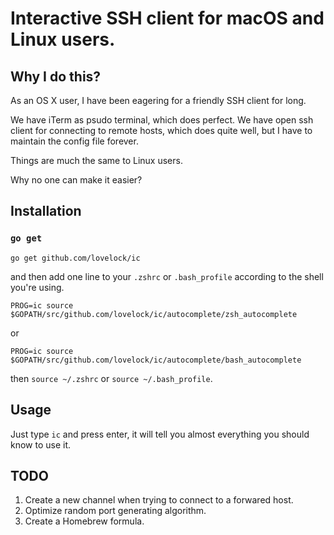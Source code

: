 # Interactive SSH client for macOS and Linux users.

## Why I do this?

As an OS X user, I have been eagering for a friendly SSH client for long.

We have iTerm as psudo terminal, which does perfect.
We have open ssh client for connecting to remote hosts, which does quite well, but I have to maintain the config file forever.

Things are much the same to Linux users.

Why no one can make it easier?

## Installation

### `go get`

```
go get github.com/lovelock/ic
```

and then add one line to your `.zshrc` or `.bash_profile` according to the shell you're using.

`PROG=ic source $GOPATH/src/github.com/lovelock/ic/autocomplete/zsh_autocomplete`

or

`PROG=ic source $GOPATH/src/github.com/lovelock/ic/autocomplete/bash_autocomplete`

then `source ~/.zshrc` or `source ~/.bash_profile`.

## Usage

Just type `ic` and press enter, it will tell you almost everything you should know to use it.

## TODO

1. Create a new channel when trying to connect to a forwared host.
1. Optimize random port generating algorithm.
1. Create a Homebrew formula.

